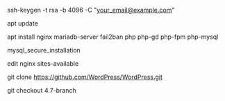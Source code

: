 
ssh-keygen -t rsa -b 4096 -C "your_email@example.com"


apt update

apt install nginx mariadb-server fail2ban php php-gd php-fpm php-mysql

mysql_secure_installation

edit nginx sites-available





git clone https://github.com/WordPress/WordPress.git

git checkout 4.7-branch

